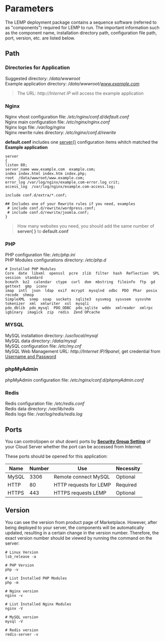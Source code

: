 # Parameters

The LEMP deployment package contains a sequence software (referred to as "components") required for LEMP to run. The important information such as the component name, installation directory path, configuration file path, port, version, etc. are listed below.

## Path

### Directories for Application

Suggested directory: */data/wwwroot*  
Example application directory: */data/wwwroot/www.example.com*  

> The URL: *http://Internet IP* will access the example application

### Nginx

Nginx vhost configuration file: */etc/nginx/conf.d/default.conf*    
Nginx main configuration file: */etc/nginx/nginx.conf*   
Nginx logs file: */var/log/nginx*  
Nginx rewrite rules directory: */etc/nginx/conf.d/rewrite*    

**default.conf** includes one [server{}](https://support.websoft9.com/docs/linux/webs-nginx.html#vhost) configuration items whitch matched the **Example application**
```
server
{
listen 80;
server_name www.example.com  example.com;
index index.html index.htm index.php;
root  /data/wwwroot/www.example.com;
error_log /var/log/nginx/example.com-error.log crit;
access_log  /var/log/nginx/example.com-access.log;

include conf.d/extra/*.conf;

## Includes one of your Rewrite rules if you need, examples
 # include conf.d/rewrite/wordpress.conf;
 # include conf.d/rewrite/joomla.conf;
}
```

> How many websites you need, you should add the same number of **server{ }** to **default.conf**

### PHP

PHP configuration file: */etc/php.ini*  
PHP Modules configurations directory: */etc/php.d*
```
# Installed PHP Modules
Core  date  libxml  openssl  pcre  zlib  filter  hash  Reflection  SPL  session  standard    
bcmath  bz2  calendar  ctype  curl  dom  mbstring  fileinfo  ftp  gd  gettext  gmp  iconv  
imap  intl  json  ldap  exif  mcrypt  mysqlnd  odbc  PDO  Phar  posix  recode  shmop  
SimpleXML  snmp  soap  sockets  sqlite3  sysvmsg  sysvsem  sysvshm  tokenizer  xml  xmlwriter  xsl  mysqli  
pdo_dblib  pdo_mysql  PDO_ODBC  pdo_sqlite  wddx  xmlreader  xmlrpc  igbinary  imagick  zip  redis  Zend OPcache  
```

### MYSQL

MySQL installation directory: */usr/local/mysql*  
MySQL data directory: */data/mysql*  
MySQL configuration file: */etc/my.cnf*    
MySQL Web Management URL: *http://Internet IP/9panel*, get credential from [Username and Password](/stack-accounts.md)

### phpMyAdmin

phpMyAdmin configuration file: */etc/nginx/conf.d/phpmyAdmin.conf*

### Redis

Redis configuration file: */etc/redis.conf*  
Redis data directory: */var/lib/redis*  
Redis logs file: */var/log/redis/redis.log*


## Ports

You can control(open or shut down) ports by **[Security Group Setting](https://support.websoft9.com/docs/faq/zh/tech-instance.html)** of your Cloud Server whether the port can be accessed from Internet.

These ports should be opened for this application:

| Name | Number | Use |  Necessity |
| --- | --- | --- | --- |
| MySQL | 3306 | Remote connect MySQL | Optional |
| HTTP | 80 | HTTP requests for LEMP | Required |
| HTTPS | 443 | HTTPS requests LEMP | Optional |

## Version

You can see the version from product page of Marketplace. However, after being deployed to your server, the components will be automatically updated, resulting in a certain change in the version number. Therefore, the exact version number should be viewed by running the command on the server:

```shell
# Linux Version
lsb_release -a

# PHP Version
php -v

# List Installed PHP Modules
php -m

# Nginx version
nginx -v

# List Installed Nginx Modules
nginx -V

# MySQL version
mysql -V

# Redis version
redis-server -v
```